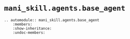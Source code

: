 # `mani_skill.agents.base_agent`

```{eval-rst}  
.. automodule:: mani_skill.agents.base_agent
    :members:
    :show-inheritance:
    :undoc-members:
```
